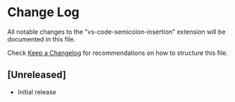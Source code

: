 # Change Log
All notable changes to the "vs-code-semicolon-insertion" extension will be documented in this file.

Check [Keep a Changelog](http://keepachangelog.com/) for recommendations on how to structure this file.

## [Unreleased]
- Initial release